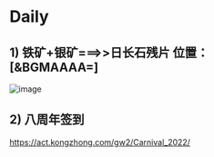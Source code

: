 # Daily
## 1) 铁矿+银矿===>>日长石残片   位置：[&BGMAAAA=]
![image](https://user-images.githubusercontent.com/26518723/169506270-a4116e7d-6997-4415-904e-344e6ca07f48.png)

## 2) 八周年签到
https://act.kongzhong.com/gw2/Carnival_2022/
